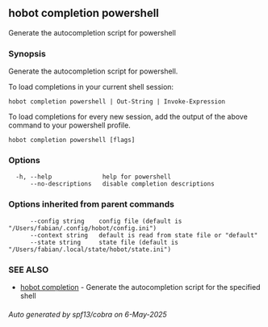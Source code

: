 ## hobot completion powershell

Generate the autocompletion script for powershell

### Synopsis

Generate the autocompletion script for powershell.

To load completions in your current shell session:

	hobot completion powershell | Out-String | Invoke-Expression

To load completions for every new session, add the output of the above command
to your powershell profile.


```
hobot completion powershell [flags]
```

### Options

```
  -h, --help              help for powershell
      --no-descriptions   disable completion descriptions
```

### Options inherited from parent commands

```
      --config string    config file (default is "/Users/fabian/.config/hobot/config.ini")
      --context string   default is read from state file or "default"
      --state string     state file (default is "/Users/fabian/.local/state/hobot/state.ini")
```

### SEE ALSO

* [hobot completion](hobot_completion.md)	 - Generate the autocompletion script for the specified shell

###### Auto generated by spf13/cobra on 6-May-2025
